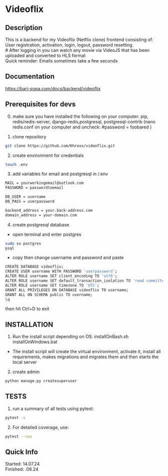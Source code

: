# Videoflix
## Description
This is a backend for my Videoflix (Netflix clone) frontend consisting of:<br>
User registration, activation, login, logout, password resetting. <br>#
After logging in you can watch any movie via VideoJS that has been uploaded and converted to HLS format <br>
Quick reminder: Emails sometimes take a few seconds 

## Documentation
https://bari-sopa.com/docs/backend/videoflix


## Prerequisites for devs

0. make sure you have installed the following on your computer:
pip, redis/redis-server, django-redis,postgresql, postgresql-contrib
(nano redis.conf on your computer and uncheck:
 #password = foobared 
)

1. clone repository
```bash
git clone https://github.com/Khroxx/videoflix.git
```

2. create environment for credentials
```bash 
touch .env
```

3. add variables for email and postgresql in /.env 
```bash
MAIL = yourworkingemail@outlook.com
PASSWORD = passwordtoemail

DB_USER = username
DB_PASS = userpassword

backend_address = your.back-address.com
domain_address = your-domain.com
```

4. create postgresql database
- open terminal and enter postgres
```bash 
sudo su postgres
psql
```
- copy then change username and password and paste
```bash
CREATE DATABASE videoflix; 
CREATE USER username WITH PASSWORD 'userpassword';
ALTER ROLE username SET client_encoding TO 'utf8'; 
ALTER ROLE username SET default_transaction_isolation TO 'read committed';
ALTER ROLE username SET timezone TO 'UTC';
GRANT ALL PRIVILEGES ON DATABASE videoflix TO username;
GRANT ALL ON SCHEMA public TO username;
\q
```
then hit Ctrl+D to exit


## INSTALLATION

1. Run the install script depending on OS:
installOnBash.sh
installOnWindows.bat

- The install script will create the virtual environment, activate it, install all requirements, makes migrations and migrates them and then starts the local server

2. create admin
```bash
python manage.py createsuperuser
```


## TESTS

1. run a summary of all tests using pytest:
```bash
pytest -s
```

2. For detailed coverage, use:
```bash
pytest --cov
```


## Quick Info
Started: 14.07.24 <br>
Finished: .08.24